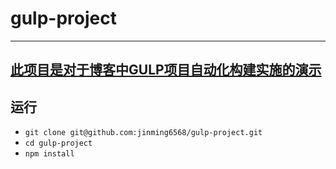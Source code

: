 # gulp-project

---

## [此项目是对于博客中GULP项目自动化构建实施的演示](https://jinming6568.github.io/2017/04/14/GULP%E9%A1%B9%E7%9B%AE%E8%87%AA%E5%8A%A8%E5%8C%96%E6%9E%84%E5%BB%BA%E5%AE%9E%E6%96%BD/)

## 运行

* `git clone git@github.com:jinming6568/gulp-project.git`
* `cd gulp-project`
* `npm install`
